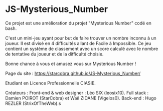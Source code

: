 # JS-Mysterious_Number
Ce projet est une amélioration du projet "Mysterious Number" codé en bash. 

C'est un mini-jeu ayant pour but de faire trouver un nombre inconnu à un joueur. Il est divisé en 4 difficultés allant de Facile à Impossible.
Ce jeu contient un système de classement avec un score calculé avec le nombre de tentative du joueur et de la difficulté choisie.

Bonne chance à vous et amusez vous sur Mysterious Number ! 

Page du site : https://starcobra.github.io/JS-Mysterious_Number/

Etudiant en Licence Professionnelle CIASIE.

Créateurs : 
  Front-end & web designer : Léo SIX (leosix10).
  Full stack : Damien POIROT (StarCobra) et Waïl ZIDANE (Vigelos0).
  Back-end : Hugo REZLER (StrixOfTheWeb).s
